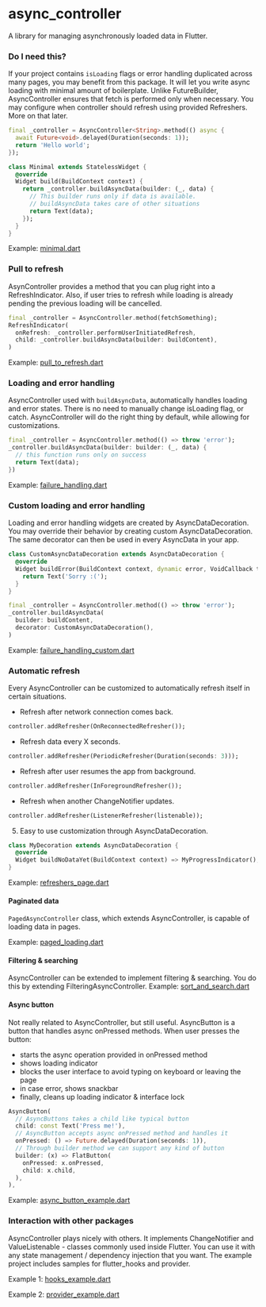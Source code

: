 # async_controller

A library for managing asynchronously loaded data in Flutter.

### Do I need this?
If your project contains `isLoading` flags or error handling duplicated across many pages, you may benefit from this package. It will let you write async loading with minimal amount of boilerplate. Unlike FutureBuilder, AsyncController ensures that fetch is performed only when necessary. You may configure when controller should refresh using provided Refreshers. More on that later.

```dart
final _controller = AsyncController<String>.method(() async {
  await Future<void>.delayed(Duration(seconds: 1));
  return 'Hello world';
});

class Minimal extends StatelessWidget {
  @override
  Widget build(BuildContext context) {
    return _controller.buildAsyncData(builder: (_, data) {
      // This builder runs only if data is available.
      // buildAsyncData takes care of other situations
      return Text(data);
    });
  }
}
```

Example: [minimal.dart](example/lib/minimal.dart)

### Pull to refresh
AsynController provides a method that you can plug right into a RefreshIndicator. Also, if user tries to refresh while loading is already pending the previous loading will be cancelled. 

```dart
final _controller = AsyncController.method(fetchSomething);
RefreshIndicator(
  onRefresh: _controller.performUserInitiatedRefresh,
  child: _controller.buildAsyncData(builder: buildContent),
)
```
Example: [pull_to_refresh.dart](example/lib/pull_to_refresh.dart)

### Loading and error handling
AsyncController used with `buildAsyncData`, automatically handles loading and error states. There is no need to manually change isLoading flag, or catch. AsyncController will do the right thing by default, while allowing for customizations.

```dart
final _controller = AsyncController.method(() => throw 'error');
_controller.buildAsyncData(builder: builder: (_, data) {
  // this function runs only on success
  return Text(data);
})
```
Example: [failure_handling.dart](example/lib/failure_handling.dart)

### Custom loading and error handling
Loading and error handling widgets are created by AsyncDataDecoration. You may override their behavior by creating custom AsyncDataDecoration. The same decorator can then be used in every AsyncData in your app.
```dart
class CustomAsyncDataDecoration extends AsyncDataDecoration {
  @override
  Widget buildError(BuildContext context, dynamic error, VoidCallback tryAgain) {
    return Text('Sorry :(');
  }
}

final _controller = AsyncController.method(() => throw 'error');
_controller.buildAsyncData(
  builder: buildContent,
  decorator: CustomAsyncDataDecoration(),
)
```

Example: [failure_handling_custom.dart](example/lib/failure_handling_custom.dart)

### Automatic refresh

Every AsyncController can be customized to automatically refresh itself in certain situations.

* Refresh after network connection comes back.
```dart
controller.addRefresher(OnReconnectedRefresher());
```

* Refresh data every X seconds.
```dart
controller.addRefresher(PeriodicRefresher(Duration(seconds: 3)));
```

* Refresh after user resumes the app from background.
```dart
controller.addRefresher(InForegroundRefresher());
```

* Refresh when another ChangeNotifier updates.
```dart
controller.addRefresher(ListenerRefresher(listenable));
```

5. Easy to use customization through AsyncDataDecoration.
```dart
class MyDecoration extends AsyncDataDecoration {
  @override
  Widget buildNoDataYet(BuildContext context) => MyProgressIndicator();
}
```
Example: [refreshers_page.dart](example/lib/refreshers_page.dart)

#### Paginated data

`PagedAsyncController` class, which extends AsyncController, is capable of loading data in pages.

Example: [paged_loading.dart](example/lib/paged_loading.dart)

#### Filtering & searching

AsyncController can be extended to implement filtering & searching. You do this by extending FilteringAsyncController.
Example: [sort_and_search.dart](example/lib/sort_and_search.dart)

#### Async button

Not really related to AsyncController, but still useful. AsyncButton is a button that handles async onPressed methods. When user presses the button:
* starts the async operation provided in onPressed method
* shows loading indicator
* blocks the user interface to avoid typing on keyboard or leaving the page
* in case error, shows snackbar
* finally, cleans up loading indicator & interface lock

```dart
AsyncButton(
  // AsyncButtons takes a child like typical button
  child: const Text('Press me!'),
  // AsyncButton accepts async onPressed method and handles it
  onPressed: () => Future.delayed(Duration(seconds: 1)),
  // Through builder method we can support any kind of button
  builder: (x) => FlatButton(
    onPressed: x.onPressed,
    child: x.child,
  ),
),
```
Example: [async_button_example.dart](example/lib/async_button_example.dart)

### Interaction with other packages

AsyncController plays nicely with others. It implements ChangeNotifier and ValueListenable - classes commonly used inside Flutter. You can use it with any state management / dependency injection that you want. The example project includes samples for flutter_hooks and provider.

Example 1: [hooks_example.dart](example/lib/hooks_example.dart)

Example 2: [provider_example.dart](example/lib/provider_example.dart)